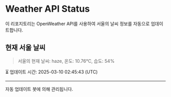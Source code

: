 
# Weather API Status

이 리포지토리는 OpenWeather API를 사용하여 서울의 날씨 정보를 자동으로 업데이트합니다.

## 현재 서울 날씨
> 서울의 현재 날씨: haze, 온도: 10.76°C, 습도: 54%

⏳ 업데이트 시간: 2025-03-10 02:45:43 (UTC)

---
자동 업데이트 봇에 의해 관리됩니다.
